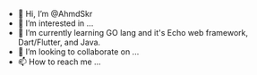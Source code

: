 - 👋 Hi, I’m @AhmdSkr
- 👀 I’m interested in ...
- 🌱 I’m currently learning GO lang and it's Echo web framework, Dart/Flutter, and Java.
- 💞️ I’m looking to collaborate on ...
- 📫 How to reach me ...

<!---
AhmdSkr/AhmdSkr is a ✨ special ✨ repository because its `README.md` (this file) appears on your GitHub profile.
You can click the Preview link to take a look at your changes.
--->
